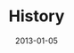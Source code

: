 ---
layout: message
category: message
series: "Saints & Scoundrels"
title: "History"
date: 2013-01-05
audio-description: "Mike Breen talks about the history of the family."
audio: "http://www.crossroads.net/players/media/hq/saintsandscoundrels-01.mp3"
audio-title: "History"
audio-duration: "46:02"
program-description: "Program - Week 1 Saints & Scoundrels"
program: "http://www.crossroads.net/players/media/hq/01_05-06_13Program_LORES.pdf"
program-title: "History"
video-description: "Mike Breen talks about the history of the family."
video-title: "History"
video: "https://s3.amazonaws.com/crossroadsvideomessages/saintsandscoundrels-01.mp4"
video-poster: "https://www.crossroads.net/uploadedfiles/saintsandscoundrels01-still.jpg"
---
